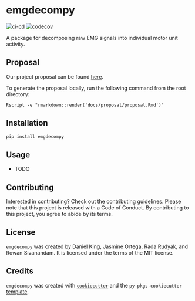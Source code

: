 # emgdecompy
[![ci-cd](https://github.com/UBC-SPL-MDS/emg-decomPy/actions/workflows/ci-cd.yml/badge.svg)](https://github.com/UBC-SPL-MDS/emg-decomPy/actions/workflows/ci-cd.yml)
[![codecov](https://codecov.io/gh/UBC-SPL-MDS/EMGdecomPy/branch/main/graph/badge.svg?token=78ZU40UEOE)](https://codecov.io/gh/UBC-SPL-MDS/EMGdecomPy)


A package for decomposing raw EMG signals into individual motor unit activity.

## Proposal

Our project proposal can be found [here](https://github.com/UBC-SPL-MDS/emg-decomPy/blob/main/docs/proposal/proposal.pdf).

To generate the proposal locally, run the following command from the root directory:

```Rscript -e "rmarkdown::render('docs/proposal/proposal.Rmd')"```

## Installation

```bash
pip install emgdecompy
```

## Usage

- TODO

## Contributing

Interested in contributing? Check out the contributing guidelines. Please note that this project is released with a Code of Conduct. By contributing to this project, you agree to abide by its terms.

## License

`emgdecompy` was created by Daniel King, Jasmine Ortega, Rada Rudyak, and Rowan Sivanandam. It is licensed under the terms of the MIT license.

## Credits

`emgdecompy` was created with [`cookiecutter`](https://cookiecutter.readthedocs.io/en/latest/) and the `py-pkgs-cookiecutter` [template](https://github.com/py-pkgs/py-pkgs-cookiecutter).
